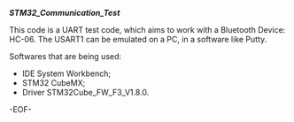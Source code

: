 ___STM32_Communication_Test___

This code is a UART test code, which aims to work with a Bluetooth Device: HC-06.
The USART1 can be emulated on a PC, in a software like Putty.

Softwares that are being used: 
- IDE System Workbench;
- STM32 CubeMX;
- Driver STM32Cube_FW_F3_V1.8.0.

-EOF-
